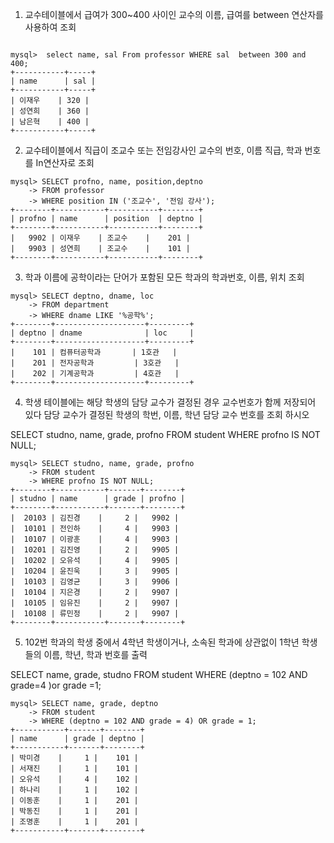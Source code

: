 1. 교수테이블에서 급여가 300~400 사이인 교수의 이름, 급여를 between 연산자를 사용하여 조회
```

mysql>  select name, sal From professor WHERE sal  between 300 and 400;
+-----------+-----+
| name      | sal |
+-----------+-----+
| 이재우    | 320 |
| 성연희    | 360 |
| 남은혁    | 400 |
+-----------+-----+
````



2. 교수테이블에서 직급이 조교수 또는 전임강사인 교수의 번호, 이름 직급, 학과 번호를 In연산자로 조회

```
mysql> SELECT profno, name, position,deptno
    -> FROM professor
    -> WHERE position IN ('조교수', '전임 강사');
+--------+-----------+-----------+--------+
| profno | name      | position  | deptno |
+--------+-----------+-----------+--------+
|   9902 | 이재우    | 조교수    |    201 |
|   9903 | 성연희    | 조교수    |    101 |
+--------+-----------+-----------+--------+
```

3. 학과 이름에 공학이라는 단어가 포함된 모든 학과의 학과번호, 이름, 위치 조회 
```
mysql> SELECT deptno, dname, loc
    -> FROM department
    -> WHERE dname LIKE '%공학%';
+--------+--------------------+---------+
| deptno | dname              | loc     |
+--------+--------------------+---------+
|    101 | 컴퓨터공학과       | 1호관   |
|    201 | 전자공학과         | 3호관   |
|    202 | 기계공학과         | 4호관   |
+--------+--------------------+---------+
```

4. 학생 테이블에는 해당 학생의 담당 교수가 결정된 경우 교수번호가 함께 저장되어 있다
담당 교수가 결정된 학생의 학번, 이름, 학년 담당 교수 번호를 조회 하시오

SELECT studno, name, grade, profno 
FROM student 
WHERE profno IS NOT NULL;

```
mysql> SELECT studno, name, grade, profno
    -> FROM student
    -> WHERE profno IS NOT NULL;
+--------+-----------+-------+--------+
| studno | name      | grade | profno |
+--------+-----------+-------+--------+
|  20103 | 김진경    |     2 |   9902 |
|  10101 | 전인하    |     4 |   9903 |
|  10107 | 이광훈    |     4 |   9903 |
|  10201 | 김진영    |     2 |   9905 |
|  10202 | 오유석    |     4 |   9905 |
|  10204 | 윤진욱    |     3 |   9905 |
|  10103 | 김영균    |     3 |   9906 |
|  10104 | 지은경    |     2 |   9907 |
|  10105 | 임유진    |     2 |   9907 |
|  10108 | 류민정    |     2 |   9907 |
+--------+-----------+-------+--------+
```

5. 102번 학과의 학생 중에서 4학년 학생이거나, 소속된 학과에 상관없이 1학년 학생들의 이름, 학년, 학과 번호를 출력

SELECT name, grade, studno
FROM student 
WHERE (deptno = 102 AND grade=4 )or grade =1;
```
mysql> SELECT name, grade, deptno
    -> FROM student
    -> WHERE (deptno = 102 AND grade = 4) OR grade = 1;
+-----------+-------+--------+
| name      | grade | deptno |
+-----------+-------+--------+
| 박미경    |     1 |    101 |
| 서재진    |     1 |    101 |
| 오유석    |     4 |    102 |
| 하나리    |     1 |    102 |
| 이동훈    |     1 |    201 |
| 박동진    |     1 |    201 |
| 조명훈    |     1 |    201 |
+-----------+-------+--------+
```
